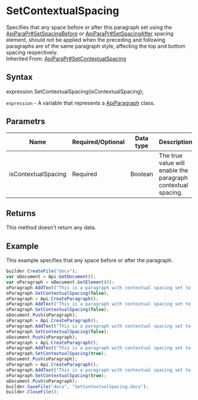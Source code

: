 # SetContextualSpacing

Specifies that any space before or after this paragraph set using the [ApiParaPr#SetSpacingBefore](../../ApiParaPr/Methods/SetSpacingBefore.md) or [ApiParaPr#SetSpacingAfter](../../ApiParaPr/Methods/SetSpacingAfter.md) spacing element, should not be applied when the preceding and following paragraphs are of the same paragraph style, affecting the top and bottom spacing respectively.<br>Inherited From: [ApiParaPr#SetContextualSpacing](../../ApiParaPr/Methods/SetContextualSpacing.md)

## Syntax

expression.SetContextualSpacing(isContextualSpacing);

`expression` - A variable that represents a [ApiParagraph](../ApiParagraph.md) class.

## Parametrs

| **Name** | **Required/Optional** | **Data type** | **Description** |
| ------------- | ------------- | ------------- | ------------- |
| isContextualSpacing | Required | Boolean | The true value will enable the paragraph contextual spacing. |

## Returns

This method doesn't return any data.

## Example

This example specifies that any space before or after the paragraph.

```javascript
builder.CreateFile("docx");
var oDocument = Api.GetDocument();
var oParagraph = oDocument.GetElement(0);
oParagraph.AddText("This is a paragraph with contextual spacing set to 'false'.");
oParagraph.SetContextualSpacing(false);
oParagraph = Api.CreateParagraph();
oParagraph.AddText("This is a paragraph with contextual spacing set to 'false'.");
oParagraph.SetContextualSpacing(false);
oDocument.Push(oParagraph);
oParagraph = Api.CreateParagraph();
oParagraph.AddText("This is a paragraph with contextual spacing set to 'false'.");
oParagraph.SetContextualSpacing(false);
oDocument.Push(oParagraph);
oParagraph = Api.CreateParagraph();
oParagraph.AddText("This is a paragraph with contextual spacing set to 'true'.");
oParagraph.SetContextualSpacing(true);
oDocument.Push(oParagraph);
oParagraph = Api.CreateParagraph();
oParagraph.AddText("This is a paragraph with contextual spacing set to 'true'.");
oParagraph.SetContextualSpacing(true);
oDocument.Push(oParagraph);
builder.SaveFile("docx", "SetContextualSpacing.docx");
builder.CloseFile();
```